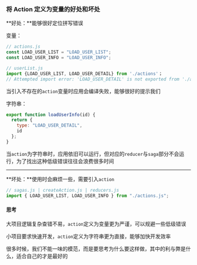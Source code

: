 ### 将 Action 定义为变量的好处和坏处

**好处：**能够很好定位拼写错误

变量：

```javascript
// actions.js
const LOAD_USER_LIST = "LOAD_USER_LIST";
const LOAD_USER_INFO = "LOAD_USER_INFO";

// userList.js
import {LOAD_USER_LIST, LOAD_USER_DETAIL} from './actions'；
// Attempted import error: 'LOAD_USER_DETAIL' is not exported from './action'
```

当引入不存在的`action`变量时应用会编译失败，能够很好的提示我们

字符串：

```javascript
export function loadUserInfo(id) {
  return {
    type: "LOAD_USER_DETAIL",
    id
  };
}
```

当`action`为字符串时，应用依旧可以运行，但对应的`reducer`与`saga`部分不会运行，为了找出这种低级错误往往会浪费很多时间

---

**坏处：**使用时会麻烦一些，需要引入`action`

```javascript
// sagas.js | createAction.js | reducers.js
import { LOAD_USER_LIST, LOAD_USER_INFO } from "./actions.js";
```

#### 思考

大项目逻辑复杂查错不易，`action`定义为变量更为严谨，可以规避一些低级错误

小项目要求快速开发，`action`定义为字符串更为直接，能够加快开发效率

很多时候，我们不能一味的模范，而是要思考为什么要这样做，其中的利与弊是什么，适合自己的才是最好的
